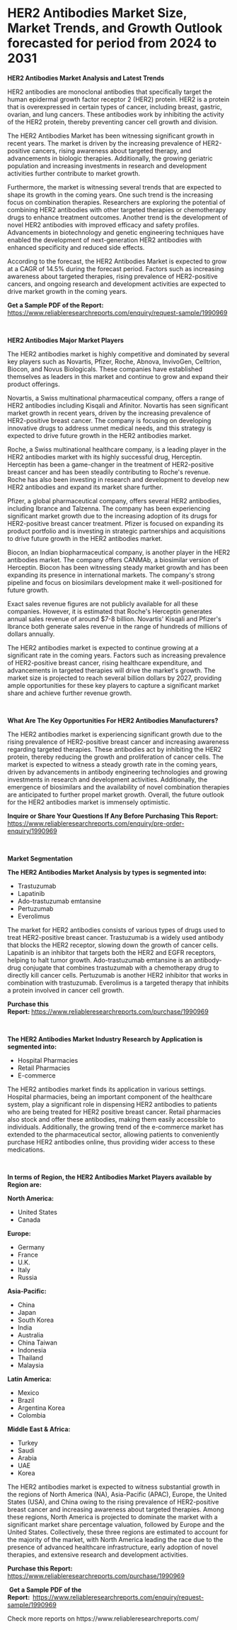 <p><h1>HER2 Antibodies Market Size, Market Trends, and Growth Outlook forecasted for period from 2024 to 2031</h1></p><p><strong>HER2 Antibodies Market Analysis and Latest Trends</strong></p>
<p><p>HER2 antibodies are monoclonal antibodies that specifically target the human epidermal growth factor receptor 2 (HER2) protein. HER2 is a protein that is overexpressed in certain types of cancer, including breast, gastric, ovarian, and lung cancers. These antibodies work by inhibiting the activity of the HER2 protein, thereby preventing cancer cell growth and division.</p><p>The HER2 Antibodies Market has been witnessing significant growth in recent years. The market is driven by the increasing prevalence of HER2-positive cancers, rising awareness about targeted therapy, and advancements in biologic therapies. Additionally, the growing geriatric population and increasing investments in research and development activities further contribute to market growth.</p><p>Furthermore, the market is witnessing several trends that are expected to shape its growth in the coming years. One such trend is the increasing focus on combination therapies. Researchers are exploring the potential of combining HER2 antibodies with other targeted therapies or chemotherapy drugs to enhance treatment outcomes. Another trend is the development of novel HER2 antibodies with improved efficacy and safety profiles. Advancements in biotechnology and genetic engineering techniques have enabled the development of next-generation HER2 antibodies with enhanced specificity and reduced side effects.</p><p>According to the forecast, the HER2 Antibodies Market is expected to grow at a CAGR of 14.5% during the forecast period. Factors such as increasing awareness about targeted therapies, rising prevalence of HER2-positive cancers, and ongoing research and development activities are expected to drive market growth in the coming years.</p></p>
<p><strong>Get a Sample PDF of the Report:&nbsp;</strong> <a href="https://www.reliableresearchreports.com/enquiry/request-sample/1990969">https://www.reliableresearchreports.com/enquiry/request-sample/1990969</a></p>
<p>&nbsp;</p>
<p><strong>HER2 Antibodies Major Market Players</strong></p>
<p><p>The HER2 antibodies market is highly competitive and dominated by several key players such as Novartis, Pfizer, Roche, Abnova, InvivoGen, Celltrion, Biocon, and Novus Biologicals. These companies have established themselves as leaders in this market and continue to grow and expand their product offerings.</p><p>Novartis, a Swiss multinational pharmaceutical company, offers a range of HER2 antibodies including Kisqali and Afinitor. Novartis has seen significant market growth in recent years, driven by the increasing prevalence of HER2-positive breast cancer. The company is focusing on developing innovative drugs to address unmet medical needs, and this strategy is expected to drive future growth in the HER2 antibodies market.</p><p>Roche, a Swiss multinational healthcare company, is a leading player in the HER2 antibodies market with its highly successful drug, Herceptin. Herceptin has been a game-changer in the treatment of HER2-positive breast cancer and has been steadily contributing to Roche's revenue. Roche has also been investing in research and development to develop new HER2 antibodies and expand its market share further.</p><p>Pfizer, a global pharmaceutical company, offers several HER2 antibodies, including Ibrance and Talzenna. The company has been experiencing significant market growth due to the increasing adoption of its drugs for HER2-positive breast cancer treatment. Pfizer is focused on expanding its product portfolio and is investing in strategic partnerships and acquisitions to drive future growth in the HER2 antibodies market.</p><p>Biocon, an Indian biopharmaceutical company, is another player in the HER2 antibodies market. The company offers CANMAb, a biosimilar version of Herceptin. Biocon has been witnessing steady market growth and has been expanding its presence in international markets. The company's strong pipeline and focus on biosimilars development make it well-positioned for future growth.</p><p>Exact sales revenue figures are not publicly available for all these companies. However, it is estimated that Roche's Herceptin generates annual sales revenue of around $7-8 billion. Novartis' Kisqali and Pfizer's Ibrance both generate sales revenue in the range of hundreds of millions of dollars annually.</p><p>The HER2 antibodies market is expected to continue growing at a significant rate in the coming years. Factors such as increasing prevalence of HER2-positive breast cancer, rising healthcare expenditure, and advancements in targeted therapies will drive the market's growth. The market size is projected to reach several billion dollars by 2027, providing ample opportunities for these key players to capture a significant market share and achieve further revenue growth.</p></p>
<p>&nbsp;</p>
<p><strong>What Are The Key Opportunities For HER2 Antibodies Manufacturers?</strong></p>
<p><p>The HER2 antibodies market is experiencing significant growth due to the rising prevalence of HER2-positive breast cancer and increasing awareness regarding targeted therapies. These antibodies act by inhibiting the HER2 protein, thereby reducing the growth and proliferation of cancer cells. The market is expected to witness a steady growth rate in the coming years, driven by advancements in antibody engineering technologies and growing investments in research and development activities. Additionally, the emergence of biosimilars and the availability of novel combination therapies are anticipated to further propel market growth. Overall, the future outlook for the HER2 antibodies market is immensely optimistic.</p></p>
<p><strong>Inquire or Share Your Questions If Any Before Purchasing This Report:</strong> <a href="https://www.reliableresearchreports.com/enquiry/pre-order-enquiry/1990969">https://www.reliableresearchreports.com/enquiry/pre-order-enquiry/1990969</a></p>
<p>&nbsp;</p>
<p><strong>Market Segmentation</strong></p>
<p><strong>The HER2 Antibodies Market Analysis by types is segmented into:</strong></p>
<p><ul><li>Trastuzumab</li><li>Lapatinib</li><li>Ado-trastuzumab emtansine</li><li>Pertuzumab</li><li>Everolimus</li></ul></p>
<p><p>The market for HER2 antibodies consists of various types of drugs used to treat HER2-positive breast cancer. Trastuzumab is a widely used antibody that blocks the HER2 receptor, slowing down the growth of cancer cells. Lapatinib is an inhibitor that targets both the HER2 and EGFR receptors, helping to halt tumor growth. Ado-trastuzumab emtansine is an antibody-drug conjugate that combines trastuzumab with a chemotherapy drug to directly kill cancer cells. Pertuzumab is another HER2 inhibitor that works in combination with trastuzumab. Everolimus is a targeted therapy that inhibits a protein involved in cancer cell growth.</p></p>
<p><strong>Purchase this Report:&nbsp;</strong><a href="https://www.reliableresearchreports.com/purchase/1990969">https://www.reliableresearchreports.com/purchase/1990969</a></p>
<p>&nbsp;</p>
<p><strong>The HER2 Antibodies Market Industry Research by Application is segmented into:</strong></p>
<p><ul><li>Hospital Pharmacies</li><li>Retail Pharmacies</li><li>E-commerce</li></ul></p>
<p><p>The HER2 antibodies market finds its application in various settings. Hospital pharmacies, being an important component of the healthcare system, play a significant role in dispensing HER2 antibodies to patients who are being treated for HER2 positive breast cancer. Retail pharmacies also stock and offer these antibodies, making them easily accessible to individuals. Additionally, the growing trend of the e-commerce market has extended to the pharmaceutical sector, allowing patients to conveniently purchase HER2 antibodies online, thus providing wider access to these medications.</p></p>
<p>&nbsp;</p>
<p><strong>In terms of Region, the HER2 Antibodies Market Players available by Region are:</strong></p>
<p>
    <p> <strong> North America: </strong>
        <ul>
            <li>United States</li>
            <li>Canada</li>
        </ul>
        </p> 
    <p> <strong> Europe: </strong>
        <ul>
            <li>Germany</li>
            <li>France</li>
            <li>U.K.</li>
            <li>Italy</li>
            <li>Russia</li>
        </ul>
        </p> 
    <p> <strong> Asia-Pacific: </strong>
        <ul>
            <li>China</li>
            <li>Japan</li>
            <li>South Korea</li>
            <li>India</li>
            <li>Australia</li>
            <li>China Taiwan</li>
            <li>Indonesia</li>
            <li>Thailand</li>
            <li>Malaysia</li>
        </ul>
        </p> 
    <p> <strong> Latin America: </strong>
        <ul>
            <li>Mexico</li>
            <li>Brazil</li>
            <li>Argentina Korea</li>
            <li>Colombia</li>
        </ul>
        </p> 
    <p> <strong> Middle East & Africa: </strong>
        <ul>
            <li>Turkey</li>
            <li>Saudi</li>
            <li>Arabia</li>
            <li>UAE</li>
            <li>Korea</li>
        </ul>
    </p>
    </p>
<p><p>The HER2 antibodies market is expected to witness substantial growth in the regions of North America (NA), Asia-Pacific (APAC), Europe, the United States (USA), and China owing to the rising prevalence of HER2-positive breast cancer and increasing awareness about targeted therapies. Among these regions, North America is projected to dominate the market with a significant market share percentage valuation, followed by Europe and the United States. Collectively, these three regions are estimated to account for the majority of the market, with North America leading the race due to the presence of advanced healthcare infrastructure, early adoption of novel therapies, and extensive research and development activities.</p></p>
<p><strong>Purchase this Report: </strong><a href="https://www.reliableresearchreports.com/purchase/1990969">https://www.reliableresearchreports.com/purchase/1990969</a></p>
<p>&nbsp;<strong>Get a Sample PDF of the Report:&nbsp;&nbsp;</strong><a href="https://www.reliableresearchreports.com/enquiry/request-sample/1990969">https://www.reliableresearchreports.com/enquiry/request-sample/1990969</a></p>
<p><strong></strong></p>
<p>Check more reports on https://www.reliableresearchreports.com/</p>